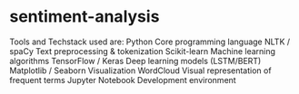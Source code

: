# sentiment-analysis
Tools and Techstack used are:
Python	Core programming language
NLTK / spaCy	Text preprocessing & tokenization
Scikit-learn	Machine learning algorithms
TensorFlow / Keras	Deep learning models (LSTM/BERT)
Matplotlib / Seaborn	Visualization
WordCloud	Visual representation of frequent terms
Jupyter Notebook	Development environment
